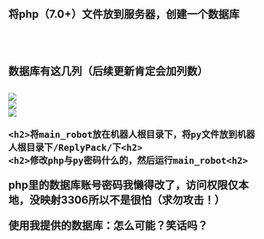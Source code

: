 <h2>将php（7.0+）文件放到服务器，创建一个数据库<h2>
  <br>
  <h2>数据库有这几列（后续更新肯定会加列数）<h2>
    <img src="https://cdn.staticaly.com/gh/lxyddice/tuchuang-pic@main/lqbz/uTools_1670863363182.4ugxq4316d80.webp"></img><br>
    <img src="https://cdn.staticaly.com/gh/lxyddice/tuchuang-pic@main/lqbz/uTools_1670864517389.7l8rmjspkpg0.webp"</img><br>
      <img src="https://cdn.staticaly.com/gh/lxyddice/tuchuang-pic@main/lqbz/uTools_1670865744899.of797b2unv4.webp"></img><br>
  
    <h2>将main_robot放在机器人根目录下，将py文件放到机器人根目录下/ReplyPack/下<h2>
    <h2>修改php与py密码什么的，然后运行main_robot<h2>
<p>php里的数据库账号密码我懒得改了，访问权限仅本地，没映射3306所以不是很怕（求勿攻击！）</p>
使用我提供的数据库：怎么可能？笑话吗？
